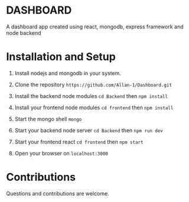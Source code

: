 # DASHBOARD

A dashboard app created using react, mongodb, express framework and node backend

# Installation and Setup
1. Install nodejs and mongodb in your system.
2. Clone the repository 
```https://github.com/Allan-1/Dashboard.git```

3. Install the backend node modules
```cd Backend``` then  ```npm install```

4. Install your frontend node modules
```cd frontend``` then ```npm install```

4. Start the mongo shell `mongo`
5. Start your backend node server
`cd Backend` then `npm run dev`

6. Start your frontend react 
`cd frontend` then `npm start`

7. Open your browser on `localhost:3000`

# Contributions
Questions and contributions are welcome.